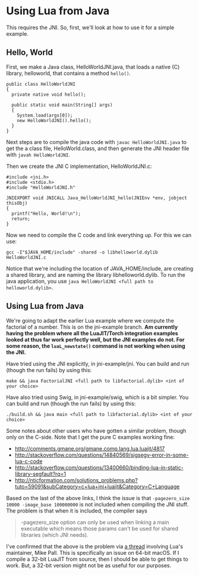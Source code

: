 # Using Lua from Java

This requires the JNI. So, first, we'll look at how to use it for a simple example.

## Hello, World

First, we make a Java class, HelloWorldJNI.java, that loads a native (C) library, helloworld, that contains a method ```hello()```.

```
public class HelloWorldJNI 
{
  private native void hello();
 
  public static void main(String[] args) 
  {
    System.load(args[0]);
    new HelloWorldJNI().hello();  
  }
}
```

Next steps are to compile the java code with ```javac HelloWorldJNI.java``` to get the a class file, HelloWorld.class, and then generate the JNI header file with ```javah HelloWorldJNI```.

Then we create the JNI C implementation, HelloWorldJNI.c:

```
#include <jni.h>
#include <stdio.h>
#include "HelloWorldJNI.h"

JNIEXPORT void JNICALL Java_HelloWorldJNI_hello(JNIEnv *env, jobject thisObj)
{
  printf("Hello, World!\n");
  return;
}
```

Now we need to compile the C code and link everything up. For this we can use:

```gcc -I"$JAVA_HOME/include" -shared -o libhelloworld.dylib HelloWorldJNI.c```

Notice that we're including the location of JAVA_HOME/include, are creating a shared library, and are naming the library libhelloworld.dylib. To run the java application, you use ```java HelloWorldJNI <full path to helloworld.dylib>```.

## Using Lua from Java

We're going to adapt the earlier Lua example where we compute the factorial of a number. This is on the jni-example branch. **Am currently having the problem where all the LuaJIT/Torch integration examples looked at thus far work perfectly well, but the JNI examples do not. For some reason, the ```luaL_newstate()``` command is not working when using the JNI.**

Have tried using the JNI explicitly, in jni-example/jni. You can build and run (though the run fails) by using this:

```make && java FactorialJNI <full path to libfactorial.dylib> <int of your choice>```

Have also tried using Swig, in jni-example/swig, which is a bit simpler. You can build and run (though the run fails) by using this:

```./build.sh && java main <full path to libfactorial.dylib> <int of your choice>```

Some notes about other users who have gotten a similar problem, though only on the C-side. Note that I get the pure C examples working fine:

- http://comments.gmane.org/gmane.comp.lang.lua.luajit/4817
- http://stackoverflow.com/questions/14840569/sigsegv-error-in-some-lua-c-code
- http://stackoverflow.com/questions/13400660/binding-lua-in-static-library-segfault?rq=1
- http://nticformation.com/solutions_problems.php?tuto=59091&subCategory=c+lua+jni+luajit&Category=C+Language


Based on the last of the above links, I think the issue is that ```-pagezero_size 10000 -image_base 100000000``` is not included when compiling the JNI stuff. The problem is that when it is included, the compiler says 
>-pagezero_size option can only be used when linking a main executable
which means those params can't be used for shared libraries (which JNI needs).

I've confirmed that the above is the problem via [a thread](http://www.freelists.org/post/luajit/luaL-newstate-fails-on-64bit-Mac-cant-set-linker-flags) involving Lua's maintainer, Mike Pall. This is specifically an issue on 64-bit macOS. If I compile a 32-bit LuaJIT from source, then I should be able to get things to work. But, a 32-bit version might not be as useful for our purposes.